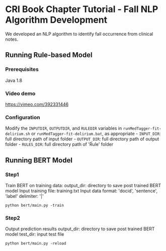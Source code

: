# CRI Book Chapter Tutorial - Fall NLP Algorithm Development

We developed an NLP algorithm to identify fall occurrence from clinical notes.


## Running Rule-based Model

### Prerequisites

Java 1.8
 

### Video demo
https://vimeo.com/392331446

### Configuration
Modify the `INPUTDIR`, `OUTPUTDIR`, and `RULEDIR` variables in `runMedTagger-fit-delirium.sh` or `runMedTagger-fit-delirium.bat`, as appropriate
    - `INPUT_DIR`: full directory path of input folder 
    - `OUTPUT_DIR`: full directory path of output folder
    - `RULES_DIR`: full directory path of 'Rule' folder


## Running BERT Model
### Step1
Train BERT on training data:
output_dir: directory to save post trained BERT model
Input training file: training.txt
Input data format: 'docid', 'sentence', 'label'
delimiter: '|'
```
python bert/main.py -train
```
### Step2
Output prediction results
output_dir: directory to save post trained BERT model
test_dir: input test file
```
python bert/main.py -reload
```



